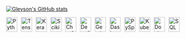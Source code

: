 [![Gleyson's GitHub stats](https://github-readme-stats.vercel.app/api?username=gleysonrn&show_icons=true&theme=ondedark)](https://github.com/anuraghazra/github-readme-stats)

<div style="display: flex; flex-wrap: wrap; gap: 10px;">
  <!-- Python -->
  <img src="https://www.svgrepo.com/show/376344/python.svg" alt="Python" width="30" height="40"> 
  <!-- TensorFlow -->
  <img src="https://www.svgrepo.com/show/354440/tensorflow.svg" alt="TensorFlow" width="30" height="40">
  <!-- Keras -->
  <img src="https://www.svgrepo.com/svg/341962/keras" alt="Keras" width="30" height="40"> 
  <!-- Scikit-learn -->
  <img src="https://www.svgrepo.com/show/354202/scikit-learn.svg" alt="Scikit-learn" width="30" height="40">
  <!-- ChatGPT -->
  <img src="https://www.svgrepo.com/show/448273/chatgpt.svg" alt="ChatGPT" width="30" height="40">
  <!-- DeepSeek -->
  <img src="https://seeklogo.com/images/D/deepseek-ai-logo-611415DEE1-seeklogo.com.svg" alt="DeepSeek" width="30" height="40">
  <!-- Gemini -->
  <img src="https://www.svgrepo.com/show/130806/gemini.svg" alt="Gemini" width="30" height="40">
  <!-- Dask -->
  <img src="https://docs.dask.org/en/stable/_images/dask_horizontal.svg" alt="Dask" width="30" height="40">
  <!-- PySpark -->
  <img src="https://www.svgrepo.com/show/354431/pyspark.svg" alt="PySpark" width="30" height="40">
  <!-- Kubernetes -->
  <img src="https://www.svgrepo.com/show/354387/kubernetes.svg" alt="Kubernetes" width="30" height="40">
  <!-- Docker -->
  <img src="https://www.svgrepo.com/show/354926/docker.svg" alt="Docker" width="30" height="40">
  <!-- SQL -->
  <img src="https://www.svgrepo.com/show/331760/sql-database-generic.svg" alt="SQL" width="30" height="40">
</div>
